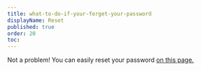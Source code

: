 ```yaml
---
title: what-to-do-if-your-forget-your-password
displayName: Reset
published: true
order: 20
toc:
---
```

Not a problem! You can easily reset your password [on this page.](https://auth.gcore.com/login/forgot-password)